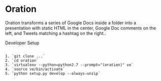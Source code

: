 Oration
=======

Oration transforms a series of Google Docs inside a folder into a presentation with static HTML in
the center, Google Doc comments on the left, and Tweets matching a hashtag on the right..

Developer Setup
~~~~~~~~~~~~~~~

1. `git clone ...`
2. `cd oration`
3. `virtualenv --python=python2.7 --prompt="(oration)" ve`
4. `source ve/bin/activate`
5. `python setup.py develop --always-unzip`

